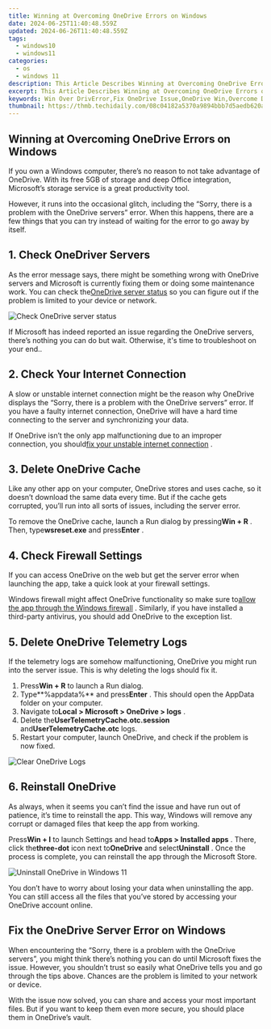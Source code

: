 ```yaml
---
title: Winning at Overcoming OneDrive Errors on Windows
date: 2024-06-25T11:40:48.559Z
updated: 2024-06-26T11:40:48.559Z
tags:
  - windows10
  - windows11
categories:
  - os
  - windows 11
description: This Article Describes Winning at Overcoming OneDrive Errors on Windows
excerpt: This Article Describes Winning at Overcoming OneDrive Errors on Windows
keywords: Win Over DrivError,Fix OneDrive Issue,OneDrive Win,Overcome Drive Errors,Solve OneDrive Crashes,Unblock OneDrive,Fix Windows Storage
thumbnail: https://thmb.techidaily.com/08c04182a5370a9894bbb7d5aedb620a94eb3a5d17a6c123fae986b1d0cc282e.jpg
---
```


## Winning at Overcoming OneDrive Errors on Windows

 If you own a Windows computer, there’s no reason to not take advantage of OneDrive. With its free 5GB of storage and deep Office integration, Microsoft’s storage service is a great productivity tool.

 However, it runs into the occasional glitch, including the “Sorry, there is a problem with the OneDrive servers” error. When this happens, there are a few things that you can try instead of waiting for the error to go away by itself.

## 1\. Check OneDriver Servers

 As the error message says, there might be something wrong with OneDrive servers and Microsoft is currently fixing them or doing some maintenance work. You can check the[OneDrive server status](https://portal.office.com/servicestatus) so you can figure out if the problem is limited to your device or network.

![Check OneDrive server status](https://static1.makeuseofimages.com/wordpress/wp-content/uploads/2023/04/onedrive-status-1.jpg)

 If Microsoft has indeed reported an issue regarding the OneDrive servers, there’s nothing you can do but wait. Otherwise, it's time to troubleshoot on your end..

## 2\. Check Your Internet Connection

 A slow or unstable internet connection might be the reason why OneDrive displays the “Sorry, there is a problem with the OneDrive servers” error. If you have a faulty internet connection, OneDrive will have a hard time connecting to the server and synchronizing your data.

 If OneDrive isn’t the only app malfunctioning due to an improper connection, you should[fix your unstable internet connection](https://www.makeuseof.com/tag/fix-slow-unstable-wi-fi-connection/) .

## 3\. Delete OneDrive Cache

 Like any other app on your computer, OneDrive stores and uses cache, so it doesn’t download the same data every time. But if the cache gets corrupted, you’ll run into all sorts of issues, including the server error.

 To remove the OneDrive cache, launch a Run dialog by pressing**Win + R** . Then, type**wsreset.exe** and press**Enter** .

## 4\. Check Firewall Settings

 If you can access OneDrive on the web but get the server error when launching the app, take a quick look at your firewall settings.

 Windows firewall might affect OneDrive functionality so make sure to[allow the app through the Windows firewall](https://www.makeuseof.com/how-to-allow-apps-windows-firewall/) . Similarly, if you have installed a third-party antivirus, you should add OneDrive to the exception list.

## 5\. Delete OneDrive Telemetry Logs

 If the telemetry logs are somehow malfunctioning, OneDrive you might run into the server issue. This is why deleting the logs should fix it.

1. Press**Win + R** to launch a Run dialog.
2. Type**%appdata%** and press**Enter** . This should open the AppData folder on your computer.
3. Navigate to**Local > Microsoft > OneDrive > logs** .
4. Delete the**UserTelemetryCache.otc.session** and**UserTelemetryCache.otc** logs.
5. Restart your computer, launch OneDrive, and check if the problem is now fixed.

![Clear OneDrive Logs](https://static1.makeuseofimages.com/wordpress/wp-content/uploads/2023/04/clear-onedrive-logs.jpg)

## 6\. Reinstall OneDrive

 As always, when it seems you can’t find the issue and have run out of patience, it’s time to reinstall the app. This way, Windows will remove any corrupt or damaged files that keep the app from working.

 Press**Win + I** to launch Settings and head to**Apps > Installed apps** . There, click the**three-dot** icon next to**OneDrive** and select**Uninstall** . Once the process is complete, you can reinstall the app through the Microsoft Store.

![Uninstall OneDrive in Windows 11](https://static1.makeuseofimages.com/wordpress/wp-content/uploads/2023/04/uninstall-onedrive-1.jpg)

 You don’t have to worry about losing your data when uninstalling the app. You can still access all the files that you’ve stored by accessing your OneDrive account online.

## Fix the OneDrive Server Error on Windows

 When encountering the “Sorry, there is a problem with the OneDrive servers”, you might think there’s nothing you can do until Microsoft fixes the issue. However, you shouldn’t trust so easily what OneDrive tells you and go through the tips above. Chances are the problem is limited to your network or device.

 With the issue now solved, you can share and access your most important files. But if you want to keep them even more secure, you should place them in OneDrive’s vault.


<ins class="adsbygoogle"
     style="display:block"
     data-ad-format="autorelaxed"
     data-ad-client="ca-pub-7571918770474297"
     data-ad-slot="1223367746"></ins>



<ins class="adsbygoogle"
     style="display:block"
     data-ad-client="ca-pub-7571918770474297"
     data-ad-slot="8358498916"
     data-ad-format="auto"
     data-full-width-responsive="true"></ins>


